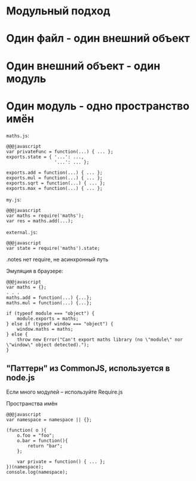 <!SLIDE subsection transition=uncover>

# Модульный подход #

<!SLIDE transition=uncover>

# Один файл - один внешний объект #

<!SLIDE transition=uncover>

# Один внешний объект - один модуль #

<!SLIDE transition=uncover>

# Один модуль - одно пространство имён #

<!SLIDE transition=uncover>

`maths.js`:

    @@@javascript
    var privateFunc = function(...) { ... };
    exports.state = { '...': ...,
                      '...': ... }; 

    exports.add = function(...) { ... };
    exports.mul = function(...) { ... };
    exports.sqrt = function(...) { ... };
    exports.max = function(...) { ... };

<!SLIDE transition=uncover>

`my.js`:

    @@@javascript
    var maths = require('maths');
    var res = maths.add(...);

`external.js`:
    
    @@@javascript    
    var state = require('maths').state;
    
<!SLIDE transition=uncover>

.notes нет require, не асинхронный путь

Эмуляция в браузере:

    @@@javascript
    var maths = {};
    . . .
    maths.add = function(...) {...};
    maths.mul = function(...) {...};

    if (typeof module === "object") {
        module.exports = maths;
    } else if (typeof window === "object") {
        window.maths = maths;
    } else {
        throw new Error("Can't export maths library (no \"module\" nor \"window\" object detected).");
    }

<!SLIDE transition=uncover>

## "Паттерн" из CommonJS, используется в node.js ##

Если много модулей – используйте Require.js

<!SLIDE transition=uncover>

Пространства имён

    @@@javascript
    var namespace = namespace || {};

    (function( o ){  
        o.foo = "foo";  
        o.bar = function(){  
            return "bar";  
        };
        
        var private = function() { ... };
    })(namespace);  
    console.log(namespace); 

